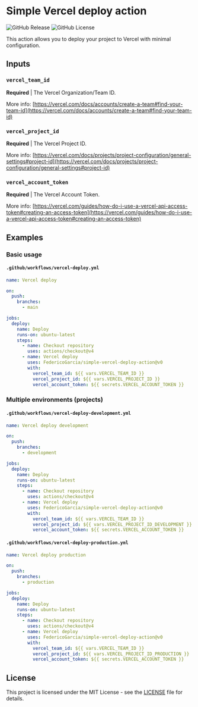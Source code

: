 # Simple Vercel deploy action

![GitHub Release](https://img.shields.io/github/v/release/FedericoGarcia/simple-vercel-deploy-action)
![GitHub License](https://img.shields.io/github/license/FedericoGarcia/simple-vercel-deploy-action)

This action allows you to deploy your project to Vercel with minimal configuration.

## Inputs

### `vercel_team_id`

**Required** | The Vercel Organization/Team ID.

More info:
[https://vercel.com/docs/accounts/create-a-team#find-your-team-id](https://vercel.com/docs/accounts/create-a-team#find-your-team-id)

### `vercel_project_id`

**Required** | The Vercel Project ID.

More info:
[https://vercel.com/docs/projects/project-configuration/general-settings#project-id](https://vercel.com/docs/projects/project-configuration/general-settings#project-id)

### `vercel_account_token`

**Required** | The Vercel Account Token.

More info:
[https://vercel.com/guides/how-do-i-use-a-vercel-api-access-token#creating-an-access-token](https://vercel.com/guides/how-do-i-use-a-vercel-api-access-token#creating-an-access-token)

## Examples

### Basic usage

#### `.github/workflows/vercel-deploy.yml`

```yaml
name: Vercel deploy

on:
  push:
    branches:
      - main

jobs:
  deploy:
    name: Deploy
    runs-on: ubuntu-latest
    steps:
      - name: Checkout repository
        uses: actions/checkout@v4
      - name: Vercel deploy
        uses: FedericoGarcia/simple-vercel-deploy-action@v0
        with:
          vercel_team_id: ${{ vars.VERCEL_TEAM_ID }}
          vercel_project_id: ${{ vars.VERCEL_PROJECT_ID }}
          vercel_account_token: ${{ secrets.VERCEL_ACCOUNT_TOKEN }}
```

### Multiple environments (projects)

#### `.github/workflows/vercel-deploy-development.yml`

```yaml
name: Vercel deploy development

on:
  push:
    branches:
      - development

jobs:
  deploy:
    name: Deploy
    runs-on: ubuntu-latest
    steps:
      - name: Checkout repository
        uses: actions/checkout@v4
      - name: Vercel deploy
        uses: FedericoGarcia/simple-vercel-deploy-action@v0
        with:
          vercel_team_id: ${{ vars.VERCEL_TEAM_ID }}
          vercel_project_id: ${{ vars.VERCEL_PROJECT_ID_DEVELOPMENT }}
          vercel_account_token: ${{ secrets.VERCEL_ACCOUNT_TOKEN }}
```

#### `.github/workflows/vercel-deploy-production.yml`

```yaml
name: Vercel deploy production

on:
  push:
    branches:
      - production

jobs:
  deploy:
    name: Deploy
    runs-on: ubuntu-latest
    steps:
      - name: Checkout repository
        uses: actions/checkout@v4
      - name: Vercel deploy
        uses: FedericoGarcia/simple-vercel-deploy-action@v0
        with:
          vercel_team_id: ${{ vars.VERCEL_TEAM_ID }}
          vercel_project_id: ${{ vars.VERCEL_PROJECT_ID_PRODUCTION }}
          vercel_account_token: ${{ secrets.VERCEL_ACCOUNT_TOKEN }}
```

## License

This project is licensed under the MIT License - see the [LICENSE](LICENSE) file for details.
